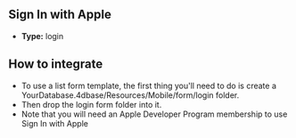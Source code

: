 ## Sign In with Apple

* **Type:** login

## How to integrate

* To use a list form template, the first thing you'll need to do is create a YourDatabase.4dbase/Resources/Mobile/form/login folder.
* Then drop the login form folder into it.
* Note that you will need an Apple Developer Program membership to use Sign In with Apple